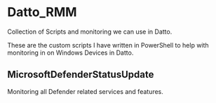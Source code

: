 # Datto_RMM
Collection of Scripts and monitoring we can use in Datto.

These are the custom scripts I have written in PowerShell to help with monitoring in on Windows Devices in Datto. 

## MicrosoftDefenderStatusUpdate
Monitoring all Defender related services and features.
